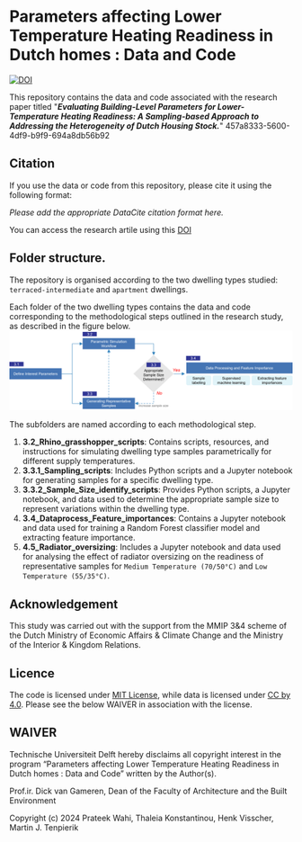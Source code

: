 # Parameters affecting Lower Temperature Heating Readiness in Dutch homes : Data and Code
[![DOI](https://data.4tu.nl/v1/datasets/457a8333-5600-4df9-b9f9-694a8db56b92/doi-badge.svg)](https://doi.org/10.4121/457a8333-5600-4df9-b9f9-694a8db56b92)

This repository contains the data and code associated with the research paper titled 
"_**Evaluating Building-Level Parameters for Lower-Temperature Heating Readiness: A Sampling-based Approach to Addressing the Heterogeneity of Dutch Housing Stock.**_"
457a8333-5600-4df9-b9f9-694a8db56b92
## Citation
If you use the data or code from this repository, please cite it using the following format:

*Please add the appropriate DataCite citation format here.*

You can access the research artile using this [DOI](https://dx.doi.org/10.2139/ssrn.4854455)

## Folder structure. 
The repository is organised according to the two dwelling types studied: `terraced-intermediate` and `apartment` dwellings.

Each folder of the two dwelling types contains the data and code corresponding to the methodological steps outlined in the research study, as described in the figure below. 
![study_methodology](Assets/Methodology.png)

The subfolders are named according to each methodological step.

1. **3.2_Rhino_grasshopper_scripts**: Contains scripts, resources, and instructions for simulating dwelling type samples parametrically for different supply temperatures.
2. **3.3.1_Sampling_scripts**: Includes Python scripts and a Jupyter notebook for generating samples for a specific dwelling type.
3. **3.3.2_Sample_Size_identify_scripts**: Provides Python scripts, a Jupyter notebook, and data used to determine the appropriate sample size to represent variations within the dwelling type.
4. **3.4_Dataprocess_Feature_importances**: Contains a Jupyter notebook and data used for training a Random Forest classifier model and extracting feature importance.
5. **4.5_Radiator_oversizing**: Includes a Jupyter notebook and data used for analysing the effect of radiator oversizing on the readiness of representative samples for `Medium Temperature (70/50°C)` and `Low Temperature (55/35°C)`.

## Acknowledgement
This study was carried out with the support from the MMIP 3&4 scheme of the Dutch Ministry of Economic Affairs & Climate Change and the Ministry of the Interior & Kingdom Relations.

## Licence
The code is licensed under [MIT License](https://opensource.org/license/mit), while data is licensed under [CC by 4.0](https://creativecommons.org/licenses/by/4.0/). Please see the below WAIVER in association with the license.

## WAIVER
Technische Universiteit Delft hereby disclaims all copyright interest in the program “Parameters affecting Lower Temperature Heating Readiness in Dutch homes : Data and Code” written by the Author(s).

Prof.ir. Dick van Gameren, Dean of the Faculty of Architecture and the Built Environment

Copyright (c) 2024 Prateek Wahi, Thaleia Konstantinou, Henk Visscher, Martin J. Tenpierik